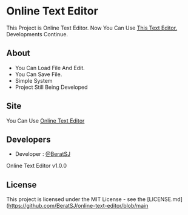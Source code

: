 # Online Text Editor

This Project is Online Text Editor.
Now You Can Use [This Text Editor.](https://beratsj.github.io/online-text-editor/)
Developments Continue.

## About

- You Can Load File And Edit.
- You Can Save File.
- Simple System
- Project Still Being Developed

  
## Site

You Can Use [Online Text Editor](https://beratsj.github.io/online-text-editor/)

  
## Developers

- Developer : [@BeratSJ](https://github.com/BeratSJ)

Online Text Editor v1.0.0

  
## License

This project is licensed under the MIT License - see the [LICENSE.md](https://github.com/BeratSJ/online-text-editor/blob/main   


